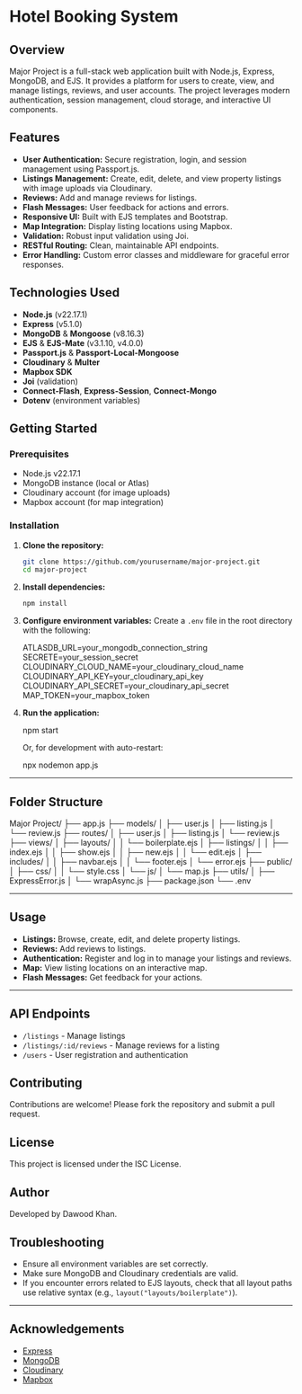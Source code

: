# Hotel Booking System

## Overview

Major Project is a full-stack web application built with Node.js, Express, MongoDB, and EJS. It provides a platform for users to create, view, and manage listings, reviews, and user accounts. The project leverages modern authentication, session management, cloud storage, and interactive UI components.


## Features

- **User Authentication:** Secure registration, login, and session management using Passport.js.
- **Listings Management:** Create, edit, delete, and view property listings with image uploads via Cloudinary.
- **Reviews:** Add and manage reviews for listings.
- **Flash Messages:** User feedback for actions and errors.
- **Responsive UI:** Built with EJS templates and Bootstrap.
- **Map Integration:** Display listing locations using Mapbox.
- **Validation:** Robust input validation using Joi.
- **RESTful Routing:** Clean, maintainable API endpoints.
- **Error Handling:** Custom error classes and middleware for graceful error responses.


## Technologies Used

- **Node.js** (v22.17.1)
- **Express** (v5.1.0)
- **MongoDB** & **Mongoose** (v8.16.3)
- **EJS** & **EJS-Mate** (v3.1.10, v4.0.0)
- **Passport.js** & **Passport-Local-Mongoose**
- **Cloudinary** & **Multer**
- **Mapbox SDK**
- **Joi** (validation)
- **Connect-Flash**, **Express-Session**, **Connect-Mongo**
- **Dotenv** (environment variables)


## Getting Started

### Prerequisites

- Node.js v22.17.1
- MongoDB instance (local or Atlas)
- Cloudinary account (for image uploads)
- Mapbox account (for map integration)

### Installation

1. **Clone the repository:**
   ```sh
   git clone https://github.com/yourusername/major-project.git
   cd major-project
   ```

2. **Install dependencies:**
   ```sh
   npm install
   ```

3. **Configure environment variables:**
   Create a `.env` file in the root directory with the following:

   ATLASDB_URL=your_mongodb_connection_string
   SECRETE=your_session_secret
   CLOUDINARY_CLOUD_NAME=your_cloudinary_cloud_name
   CLOUDINARY_API_KEY=your_cloudinary_api_key
   CLOUDINARY_API_SECRET=your_cloudinary_api_secret
   MAP_TOKEN=your_mapbox_token

4. **Run the application:**
  
   npm start
   
   Or, for development with auto-restart:
   
   npx nodemon app.js
   

---

## Folder Structure


Major Project/
├── app.js
├── models/
│   ├── user.js
│   ├── listing.js
│   └── review.js
├── routes/
│   ├── user.js
│   ├── listing.js
│   └── review.js
├── views/
│   ├── layouts/
│   │   └── boilerplate.ejs
│   ├── listings/
│   │   ├── index.ejs
│   │   ├── show.ejs
│   │   ├── new.ejs
│   │   └── edit.ejs
│   ├── includes/
│   │   ├── navbar.ejs
│   │   └── footer.ejs
│   └── error.ejs
├── public/
│   ├── css/
│   │   └── style.css
│   └── js/
│       └── map.js
├── utils/
│   ├── ExpressError.js
│   └── wrapAsync.js
├── package.json
└── .env


---

## Usage

- **Listings:** Browse, create, edit, and delete property listings.
- **Reviews:** Add reviews to listings.
- **Authentication:** Register and log in to manage your listings and reviews.
- **Map:** View listing locations on an interactive map.
- **Flash Messages:** Get feedback for your actions.

---

## API Endpoints

- `/listings` - Manage listings
- `/listings/:id/reviews` - Manage reviews for a listing
- `/users` - User registration and authentication


## Contributing

Contributions are welcome! Please fork the repository and submit a pull request.


## License

This project is licensed under the ISC License.


## Author

Developed by Dawood Khan.


## Troubleshooting

- Ensure all environment variables are set correctly.
- Make sure MongoDB and Cloudinary credentials are valid.
- If you encounter errors related to EJS layouts, check that all layout paths use relative syntax (e.g., `layout("layouts/boilerplate")`).

---

## Acknowledgements

- [Express](https://expressjs.com/)
- [MongoDB](https://www.mongodb.com/)
- [Cloudinary](https://cloudinary.com/)
- [Mapbox](https://www.mapbox.com/)